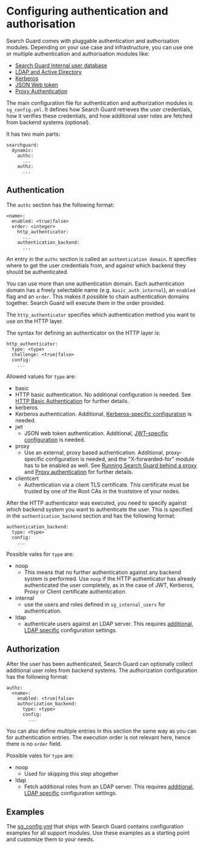 # Configuring authentication and authorisation

Search Guard comes with pluggable authentication and authorisation modules. Depending on your use case and infrastructure, you can use one or multiple authentication and authorisation modules like:

* [Search Guard Internal user database](configuration_internalusers.md)
* [LDAP and Active Directory](ldap.md)
* [Kerberos](kerberos.md)
* [JSON Web token](jwt.md)
* [Proxy Authentication](proxy_auth.md)



The main configuration file for authentication and authorization modules  is `sg_config.yml`. It defines how Search Guard retrieves the user credentials, how it verifies these credentials, and how additional user roles are fetched from backend systems (optional).

It has two main parts:

```
searchguard:
  dynamic:
    authc:
      ...
    authz:
      ...
```

## Authentication

The `authc` section has the following format:

```
<name>:
  enabled: <true|false>
  order: <integer>
    http_authenticator:
      ...
    authentication_backend:
      ...
```

An entry in the `authc` section is called an `authentication domain`. It specifies where to get the user credentials from, and against which backend they should be authenticated.

You can use more than one authentication domain. Each authentication domain has a freely selectable name (e.g. `basic_auth_internal`), an `enabled` flag and an `order`. This makes it possible to chain authentication domains together.  Search Guard will execute them in the order provided.

The `http_authenticator` specifies which authentication method you want to use on the HTTP layer.

The syntax for defining an authenticator on the HTTP layer is:

```
http_authenticator:
  type: <type>
  challenge: <true|false>
  config:
    ...
```

Allowed values for `type` are:

* basic
 * HTTP basic authentication. No additional configuration is needed. See [HTTP Basic Authentication](httpbasic.md) for further details.
* kerberos
 * Kerberos authentication. Additional, [Kerberos-specific configuration](kerberos.md) is needed.
* jwt
  * JSON web token authentication. Additional, [JWT-specific configuration](jwt.md) is needed.
* proxy
  * Use an external, proxy based authentication. Additional, proxy-specific configuration is needed, and the "X-forwarded-for" module has to be enabled as well. See [Running Search Guard behind a proxy](proxies.md) and [Proxy authentication](proxy_auth.md) for further details.
* clientcert
  * Authentication via a client TLS certificate. This certificate must be trusted by one of the Root CAs in the truststore of your nodes.

After the HTTP authenticator was executed, you need to specify against which backend system you want to authenticate the user. This is specified in the `authentication_backend` section and has the following format:

```
authentication_backend:
  type: <type>
  config:
    ...
```

Possible vales for `type` are:

* noop
  * This means that no further authentication against any backend system is performed. Use `noop` if the HTTP authenticator has already authenticated the user completely, as in the case of JWT, Kerberos, Proxy or Client certificate authentication. 
* internal
  * use the users and roles defined in `sg_internal_users` for authentication. 
* ldap
  * authenticate users against an LDAP server. This requires [additional, LDAP specific](ldap.md) configuration settings.

## Authorization

After the user has been authenticated, Search Guard can optionally collect additional user roles from backend systems. The authorization configuration has the following format:

```
authz:
  <name>:
    enabled: <true|false>
    authorization_backend:
      type: <type>
      config:
        ...
```

You can also define multiple entries in this section the same way as you can for authentication entries. The execution order is not relevant here, hence there is no `order` field.

Possible vales for `type` are:

* noop
  * Used for skipping this step altogether
* ldap
  * Fetch additional roles from an LDAP server. This requires [additional, LDAP specific](ldap.md) configuration settings.

## Examples

The [sg_config.yml](https://github.com/floragunncom/search-guard/blob/master/sgconfig/sg_config.yml) that ships with Search Guard contains configuration examples for all support modules. Use these examples as a starting point and customize them to your needs.
